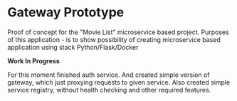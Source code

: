 # Gateway Prototype


Proof of concept for the "Movie List" microservice based project. 
Purposes of this application - is to show possibility of creating microservice 
based application using stack Python/Flask/Docker

**Work In Progress**

For this moment finished auth service.
And created simple version of gateway, which just proxying requests to given 
service. Also created simple service registry, without health checking and 
other required features. 